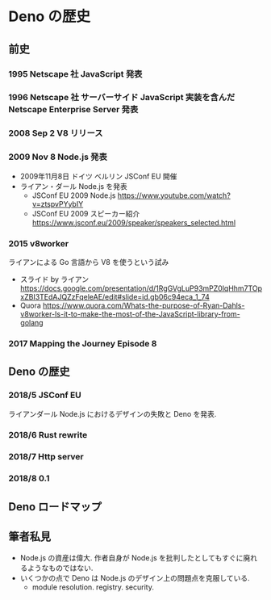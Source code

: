 # Deno の歴史

## 前史

### 1995 Netscape 社 JavaScript 発表

### 1996 Netscape 社 サーバーサイド JavaScript 実装を含んだ Netscape Enterprise Server 発表

### 2008 Sep 2 V8 リリース

### 2009 Nov 8 Node.js 発表

- 2009年11月8日 ドイツ ベルリン JSConf EU 開催
- ライアン・ダール Node.js を発表
  - JSConf EU 2009 Node.js https://www.youtube.com/watch?v=ztspvPYybIY
  - JSConf EU 2009 スピーカー紹介 https://www.jsconf.eu/2009/speaker/speakers_selected.html

### 2015 v8worker

ライアンによる Go 言語から V8 を使うという試み

- スライド by ライアン https://docs.google.com/presentation/d/1RgGVgLuP93mPZ0lqHhm7TOpxZBI3TEdAJQZzFqeleAE/edit#slide=id.gb06c94eca_1_74
- Quora https://www.quora.com/Whats-the-purpose-of-Ryan-Dahls-v8worker-Is-it-to-make-the-most-of-the-JavaScript-library-from-golang

### 2017 Mapping the Journey Episode 8

## Deno の歴史

### 2018/5 JSConf EU

ライアンダール Node.js におけるデザインの失敗と Deno を発表.

### 2018/6 Rust rewrite

### 2018/7 Http server

### 2018/8 0.1

### 

## Deno ロードマップ

## 筆者私見

- Node.js の資産は偉大. 作者自身が Node.js を批判したとしてもすぐに廃れるようなものではない.
- いくつかの点で Deno は Node.js のデザイン上の問題点を克服している.
  - module resolution. registry. security.
